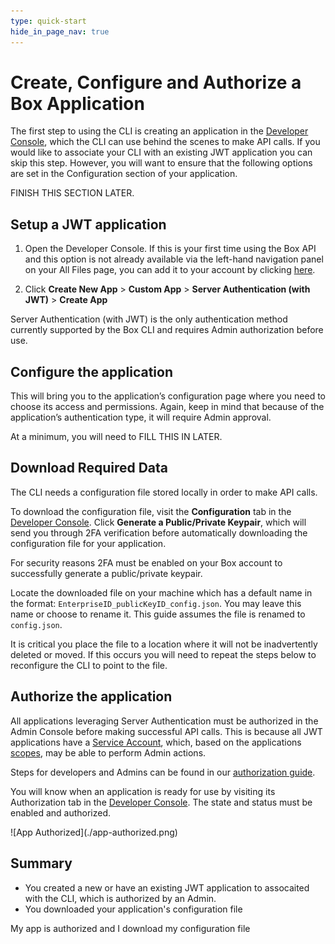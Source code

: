 ```yaml
---
type: quick-start
hide_in_page_nav: true
---
```


# Create, Configure and Authorize a Box Application

The first step to using the CLI is creating an application in the
[Developer Console][dc], which the CLI can use behind the scenes to make API 
calls. If you would like to associate your CLI with an existing JWT application
you can skip this step. However, you will want to ensure that the following
options are set in the Configuration section of your application.

FINISH THIS SECTION LATER. 

## Setup a JWT application

1. Open the Developer Console. If this is your first time using the Box API and
   this option is not already available via the left-hand navigation panel on
   your All Files page, you can add it to your account by clicking [here][dc].

2. Click **Create New App** > **Custom App** > **Server Authentication
   (with JWT)** > **Create App**

<Message warning>
  Server Authentication (with JWT) is the only authentication method currently
  supported by the Box CLI and requires Admin authorization before use. 
</Message>

## Configure the application

This will bring you to the application’s configuration page where you need to
choose its access and permissions. Again, keep in mind that because of the
application’s authentication type, it will require Admin approval. 

At a minimum, you will need to FILL THIS IN LATER.

## Download Required Data

The CLI needs a configuration file stored locally in order to make API calls.

To download the configuration file, visit the **Configuration** tab in the 
[Developer Console][dc]. Click **Generate a Public/Private Keypair**, which will
send you through 2FA verification before automatically downloading the
configuration file for your application.

<Message warning>
   For security reasons 2FA must be enabled on your Box account to successfully
   generate a public/private keypair.
</Message>

Locate the downloaded file on your machine which has a default name in the
format: `EnterpriseID_publicKeyID_config.json`. You may leave this name or
choose to rename it. This guide assumes the file is renamed to `config.json`. 

<Message warning>
   It is critical you place the file to a location where it will not be
   inadvertently deleted or moved. If this occurs you will need to repeat the
   steps below to reconfigure the CLI to point to the file. 
</Message>

## Authorize the application

All applications leveraging Server Authentication must be authorized in the
Admin Console before making successful API calls. This is because all JWT
applications have a [Service Account][sa], which, based on the applications
[scopes][scopes], may be able to perform Admin actions.

Steps for developers and Admins can be found in our [authorization guide][ag].

You will know when an application is ready for use by visiting its Authorization
tab in the [Developer Console][dc]. The state and status must be enabled and
authorized. 

<ImageFrame center>
    ![App Authorized](./app-authorized.png)
</ImageFrame>

## Summary

* You created a new or have an existing JWT application to assocaited with the
  CLI, which is authorized by an Admin.
* You downloaded your application's configuration file

<Next>My app is authorized and I download my configuration file</Next>

[dc]: https://app.box.com/developers/console
[sa]: g://authentication/user-types/service-account/
[scopes]: g://api-calls/permissions-and-errors/scopes/
[ag]: g://applications/custom-apps/app-approval/
